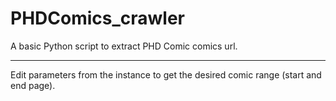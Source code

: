 # PHDComics_crawler
A basic Python script to extract PHD Comic comics url.

----

Edit parameters from the instance to get the desired comic range (start and end page).
